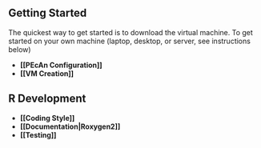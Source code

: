 ## Getting Started

The quickest way to get started is to download the virtual machine. To get started on your own machine (laptop, desktop, or server, see instructions below) 

* **[[PEcAn Configuration]]**
* **[[VM Creation]]**

## R Development
* **[[Coding Style]]**
* **[[Documentation|Roxygen2]]**
* **[[Testing]]**